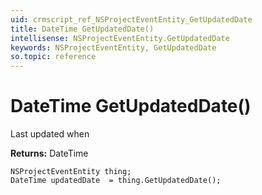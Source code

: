 ```yaml
---
uid: crmscript_ref_NSProjectEventEntity_GetUpdatedDate
title: DateTime GetUpdatedDate()
intellisense: NSProjectEventEntity.GetUpdatedDate
keywords: NSProjectEventEntity, GetUpdatedDate
so.topic: reference
---
```


# DateTime GetUpdatedDate()

Last updated when

**Returns:** DateTime

```crmscript
NSProjectEventEntity thing;
DateTime updatedDate  = thing.GetUpdatedDate();
```

